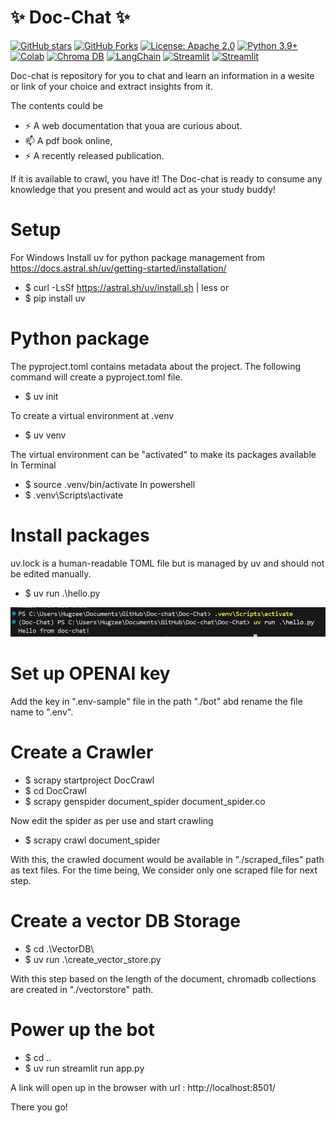 #                                    ✨  Doc-Chat ✨

[![GitHub stars](https://img.shields.io/github/stars/thatgirlfrommoon/Doc-Chat?style=social)](https://github.com/thatgirlfrommoon/Doc-Chat/stargazers)
[![GitHub Forks](https://img.shields.io/github/forks/thatgirlfrommoon/Doc-Chat?style=social)](https://github.com/thatgirlfrommoon/Doc-Chat/forks)
[![License: Apache 2.0](https://img.shields.io/badge/License-Apache%202.0-yellow.svg)](https://opensource.org/license/apache-2-0)
[![Python 3.9+](https://img.shields.io/badge/python-3.9+-blue.svg)](https://www.python.org/downloads/)
[![Colab](https://colab.research.google.com/assets/colab-badge.svg)](https://colab.research.google.com/drive/1yrS2Kp-kprYWot_sEu7JeWMIRAei_vov?usp=sharing)
[![Chroma DB](https://dbdb.io/media/logos/chroma_H600YUl.svg)](https://trychroma.com/)
[![LangChain](https://img.shields.io/badge/LangChain-Open%20SourceFramework-5e9cff?logo=langchain&logoColor=white)](https://python.langchain.com/docs/introduction/)
[![Streamlit](https://img.shields.io/badge/Streamlit%20-Multi--Agent%20Workflows-00bda?style=flat-square)](https://www.crewai.com/) 
[![Streamlit](https://static.streamlit.io/badges/streamlit_badge_black_red.svg)](https://streamlit.io/)


Doc-chat is repository for you to chat and learn an information in a wesite or link of your choice and extract insights from it.

The contents could be
- ⚡ A web documentation that youa are curious about.
- 📫 A pdf book online,
- ⚡ A recently released publication.

If it is available to crawl, you have it! The Doc-chat is ready to consume any knowledge that you present and would act as your study buddy!


# Setup

For Windows 
Install uv for python package management from https://docs.astral.sh/uv/getting-started/installation/
- $ curl -LsSf https://astral.sh/uv/install.sh | less
or 
- $ pip install uv


# Python package
The pyproject.toml contains metadata about the project. The following command will create a pyproject.toml file.
- $ uv init

To create a virtual environment at .venv
- $ uv venv

The virtual environment can be "activated" to make its packages available
In Terminal
- $ source .venv/bin/activate
In powershell
- $ .venv\Scripts\activate

# Install packages
uv.lock is a human-readable TOML file but is managed by uv and should not be edited manually.
- $ uv run .\hello.py

![alt text](./images/image.png)

# Set up OPENAI key
Add the key in ".env-sample" file in the path "./bot" abd rename the file name to ".env".

# Create a Crawler
- $ scrapy startproject DocCrawl 
- $ cd DocCrawl 
- $ scrapy genspider document_spider document_spider.co

Now edit the spider as per use and start crawling
- $ scrapy crawl document_spider

With this, the crawled document would be available in "./scraped_files" path as text files.
For the time being, We consider only one scraped file for next step.

# Create a vector DB Storage
- $ cd .\VectorDB\
- $ uv run .\create_vector_store.py

With this step based on the length of the document, chromadb collections are created in "./vectorstore" path.


# Power up the bot
- $ cd ..
- $ uv run streamlit run app.py

A link will open up in the browser with url : http://localhost:8501/ 

There you go!
